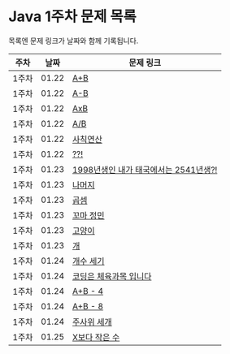 # Java 1주차 문제 목록

목록엔 문제 링크가 날짜와 함께 기록됩니다.

|주차|날짜|문제 링크|
|----|------|---|
|1주차|01.22|[A+B](https://www.acmicpc.net/problem/1000)
|1주차|01.22|[A-B](https://www.acmicpc.net/problem/1001)
|1주차|01.22|[AxB](https://www.acmicpc.net/problem/10998)
|1주차|01.22|[A/B](https://www.acmicpc.net/problem/1008)
|1주차|01.22|[사칙연산](https://www.acmicpc.net/problem/10869)
|1주차|01.22|[??!](https://www.acmicpc.net/problem/10926)
|1주차|01.23|[1998년생인 내가 태국에서는 2541년생?!](https://www.acmicpc.net/problem/10926)
|1주차|01.23|[나머지](https://www.acmicpc.net/problem/10430)
|1주차|01.23|[곱셈](https://www.acmicpc.net/problem/2588)
|1주차|01.23|[꼬마 정민](https://www.acmicpc.net/problem/11382)
|1주차|01.23|[고양이](https://www.acmicpc.net/problem/10171)
|1주차|01.23|[개](https://www.acmicpc.net/problem/10172)
|1주차|01.24|[개수 세기](https://www.acmicpc.net/problem/10807)
|1주차|01.24|[코딩은 체육과목 입니다](https://www.acmicpc.net/problem/25314)
|1주차|01.24|[A+B - 4](https://www.acmicpc.net/problem/10951)
|1주차|01.24|[A+B - 8](https://www.acmicpc.net/problem/11022)
|1주차|01.24|[주사위 세개](https://www.acmicpc.net/problem/2480)
|1주차|01.25|[X보다 작은 수](https://www.acmicpc.net/problem/10871)